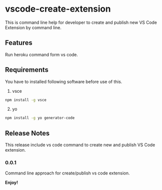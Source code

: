 # vscode-create-extension

This is command line help for developer to create and publish new VS Code Extension by command line.

## Features

Run heroku command form vs code.

## Requirements

You have to installed following software before use of this.

1. vsce
```bash
npm install -g vsce
```

2. yo
```bash
npm install -g yo generator-code
```

## Release Notes

This release include vs code command to create new and publish VS Code extension.

### 0.0.1

Command line approach for create/publish vs code extension.

**Enjoy!**